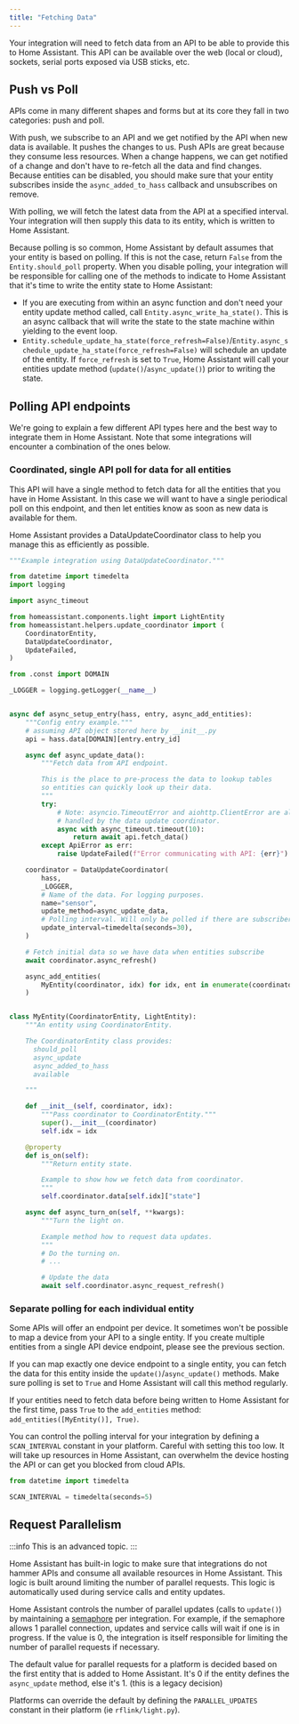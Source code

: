 ```yaml
---
title: "Fetching Data"
---
```


Your integration will need to fetch data from an API to be able to provide this to Home Assistant. This API can be available over the web (local or cloud), sockets, serial ports exposed via USB sticks, etc.

## Push vs Poll

APIs come in many different shapes and forms but at its core they fall in two categories: push and poll.

With push, we subscribe to an API and we get notified by the API when new data is available. It pushes the changes to us. Push APIs are great because they consume less resources. When a change happens, we can get notified of a change and don't have to re-fetch all the data and find changes. Because entities can be disabled, you should make sure that your entity subscribes inside the `async_added_to_hass` callback and unsubscribes on remove.

With polling, we will fetch the latest data from the API at a specified interval. Your integration will then supply this data to its entity, which is written to Home Assistant.

Because polling is so common, Home Assistant by default assumes that your entity is based on polling. If this is not the case, return `False` from the `Entity.should_poll` property. When you disable polling, your integration will be responsible for calling one of the methods to indicate to Home Assistant that it's time to write the entity state to Home Assistant:

- If you are executing from within an async function and don't need your entity update method called, call `Entity.async_write_ha_state()`. This is an async callback that will write the state to the state machine within yielding to the event loop.
- `Entity.schedule_update_ha_state(force_refresh=False)`/`Entity.async_schedule_update_ha_state(force_refresh=False)` will schedule an update of the entity. If `force_refresh` is set to `True`, Home Assistant will call your entities update method (`update()`/`async_update()`) prior to writing the state.

## Polling API endpoints

We're going to explain a few different API types here and the best way to integrate them in Home Assistant. Note that some integrations will encounter a combination of the ones below.

### Coordinated, single API poll for data for all entities

This API will have a single method to fetch data for all the entities that you have in Home Assistant. In this case we will want to have a single periodical poll on this endpoint, and then let entities know as soon as new data is available for them.

Home Assistant provides a DataUpdateCoordinator class to help you manage this as efficiently as possible.

```python
"""Example integration using DataUpdateCoordinator."""

from datetime import timedelta
import logging

import async_timeout

from homeassistant.components.light import LightEntity
from homeassistant.helpers.update_coordinator import (
    CoordinatorEntity,
    DataUpdateCoordinator,
    UpdateFailed,
)

from .const import DOMAIN

_LOGGER = logging.getLogger(__name__)


async def async_setup_entry(hass, entry, async_add_entities):
    """Config entry example."""
    # assuming API object stored here by __init__.py
    api = hass.data[DOMAIN][entry.entry_id]

    async def async_update_data():
        """Fetch data from API endpoint.

        This is the place to pre-process the data to lookup tables
        so entities can quickly look up their data.
        """
        try:
            # Note: asyncio.TimeoutError and aiohttp.ClientError are already
            # handled by the data update coordinator.
            async with async_timeout.timeout(10):
                return await api.fetch_data()
        except ApiError as err:
            raise UpdateFailed(f"Error communicating with API: {err}")

    coordinator = DataUpdateCoordinator(
        hass,
        _LOGGER,
        # Name of the data. For logging purposes.
        name="sensor",
        update_method=async_update_data,
        # Polling interval. Will only be polled if there are subscribers.
        update_interval=timedelta(seconds=30),
    )

    # Fetch initial data so we have data when entities subscribe
    await coordinator.async_refresh()

    async_add_entities(
        MyEntity(coordinator, idx) for idx, ent in enumerate(coordinator.data)
    )


class MyEntity(CoordinatorEntity, LightEntity):
    """An entity using CoordinatorEntity.

    The CoordinatorEntity class provides:
      should_poll
      async_update
      async_added_to_hass
      available

    """

    def __init__(self, coordinator, idx):
        """Pass coordinator to CoordinatorEntity."""
        super().__init__(coordinator)
        self.idx = idx

    @property
    def is_on(self):
        """Return entity state.

        Example to show how we fetch data from coordinator.
        """
        self.coordinator.data[self.idx]["state"]

    async def async_turn_on(self, **kwargs):
        """Turn the light on.

        Example method how to request data updates.
        """
        # Do the turning on.
        # ...

        # Update the data
        await self.coordinator.async_request_refresh()
```

### Separate polling for each individual entity

Some APIs will offer an endpoint per device. It sometimes won't be possible to map a device from your API to a single entity. If you create multiple entities from a single API device endpoint, please see the previous section.

If you can map exactly one device endpoint to a single entity, you can fetch the data for this entity inside the `update()`/`async_update()` methods. Make sure polling is set to `True` and Home Assistant will call this method regularly.

If your entities need to fetch data before being written to Home Assistant for the first time, pass `True` to the `add_entities` method: `add_entities([MyEntity()], True)`.

You can control the polling interval for your integration by defining a `SCAN_INTERVAL` constant in your platform. Careful with setting this too low. It will take up resources in Home Assistant, can overwhelm the device hosting the API or can get you blocked from cloud APIs.

```python
from datetime import timedelta

SCAN_INTERVAL = timedelta(seconds=5)
```

## Request Parallelism

:::info
This is an advanced topic.
:::

Home Assistant has built-in logic to make sure that integrations do not hammer APIs and consume all available resources in Home Assistant. This logic is built around limiting the number of parallel requests. This logic is automatically used during service calls and entity updates.

Home Assistant controls the number of parallel updates (calls to `update()`) by maintaining a [semaphore](https://docs.python.org/3/library/asyncio-sync.html#asyncio.Semaphore) per integration. For example, if the semaphore allows 1 parallel connection, updates and service calls will wait if one is in progress. If the value is 0, the integration is itself responsible for limiting the number of parallel requests if necessary.

The default value for parallel requests for a platform is decided based on the first entity that is added to Home Assistant. It's 0 if the entity defines the `async_update` method, else it's 1. (this is a legacy decision)

Platforms can override the default by defining the `PARALLEL_UPDATES` constant in their platform (ie `rflink/light.py`).
